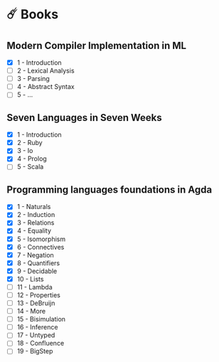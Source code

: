 # ☄️ Books 

## Modern Compiler Implementation in ML
- [x] 1 - Introduction
- [ ] 2 - Lexical Analysis
- [ ] 3 - Parsing
- [ ] 4 - Abstract Syntax
- [ ] 5 - ...

## Seven Languages in Seven Weeks
- [x] 1 - Introduction
- [x] 2 - Ruby
- [x] 3 - Io
- [x] 4 - Prolog
- [ ] 5 - Scala

## Programming languages foundations in Agda
- [x] 1 - Naturals
- [x] 2 - Induction
- [x] 3 - Relations
- [x] 4 - Equality
- [x] 5 - Isomorphism
- [x] 6 - Connectives
- [x] 7 - Negation
- [x] 8 - Quantifiers
- [x] 9 - Decidable
- [x] 10 - Lists
- [ ] 11 - Lambda
- [ ] 12 - Properties
- [ ] 13 - DeBruijn
- [ ] 14 - More
- [ ] 15 - Bisimulation
- [ ] 16 - Inference
- [ ] 17 - Untyped
- [ ] 18 - Confluence
- [ ] 19 - BigStep
